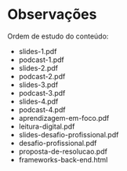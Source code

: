 # Observações

Ordem de estudo do conteúdo:

- slides-1.pdf
- podcast-1.pdf
- slides-2.pdf
- podcast-2.pdf
- slides-3.pdf
- podcast-3.pdf
- slides-4.pdf
- podcast-4.pdf
- aprendizagem-em-foco.pdf
- leitura-digital.pdf
- slides-desafio-profissional.pdf
- desafio-profissional.pdf
- proposta-de-resolucao.pdf
- frameworks-back-end.html